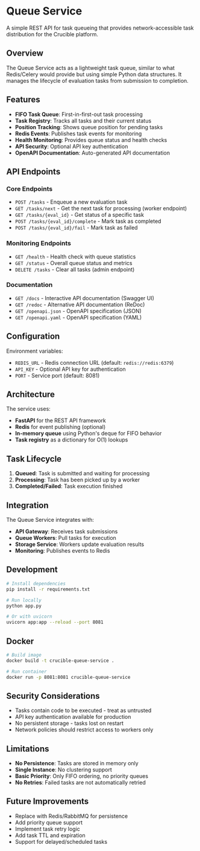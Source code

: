 # Queue Service

A simple REST API for task queueing that provides network-accessible task distribution for the Crucible platform.

## Overview

The Queue Service acts as a lightweight task queue, similar to what Redis/Celery would provide but using simple Python data structures. It manages the lifecycle of evaluation tasks from submission to completion.

## Features

- **FIFO Task Queue**: First-in-first-out task processing
- **Task Registry**: Tracks all tasks and their current status
- **Position Tracking**: Shows queue position for pending tasks
- **Redis Events**: Publishes task events for monitoring
- **Health Monitoring**: Provides queue status and health checks
- **API Security**: Optional API key authentication
- **OpenAPI Documentation**: Auto-generated API documentation

## API Endpoints

### Core Endpoints
- `POST /tasks` - Enqueue a new evaluation task
- `GET /tasks/next` - Get the next task for processing (worker endpoint)
- `GET /tasks/{eval_id}` - Get status of a specific task
- `POST /tasks/{eval_id}/complete` - Mark task as completed
- `POST /tasks/{eval_id}/fail` - Mark task as failed

### Monitoring Endpoints
- `GET /health` - Health check with queue statistics
- `GET /status` - Overall queue status and metrics
- `DELETE /tasks` - Clear all tasks (admin endpoint)

### Documentation
- `GET /docs` - Interactive API documentation (Swagger UI)
- `GET /redoc` - Alternative API documentation (ReDoc)
- `GET /openapi.json` - OpenAPI specification (JSON)
- `GET /openapi.yaml` - OpenAPI specification (YAML)

## Configuration

Environment variables:
- `REDIS_URL` - Redis connection URL (default: `redis://redis:6379`)
- `API_KEY` - Optional API key for authentication
- `PORT` - Service port (default: 8081)

## Architecture

The service uses:
- **FastAPI** for the REST API framework
- **Redis** for event publishing (optional)
- **In-memory queue** using Python's deque for FIFO behavior
- **Task registry** as a dictionary for O(1) lookups

## Task Lifecycle

1. **Queued**: Task is submitted and waiting for processing
2. **Processing**: Task has been picked up by a worker
3. **Completed/Failed**: Task execution finished

## Integration

The Queue Service integrates with:
- **API Gateway**: Receives task submissions
- **Queue Workers**: Pull tasks for execution
- **Storage Service**: Workers update evaluation results
- **Monitoring**: Publishes events to Redis

## Development

```bash
# Install dependencies
pip install -r requirements.txt

# Run locally
python app.py

# Or with uvicorn
uvicorn app:app --reload --port 8081
```

## Docker

```bash
# Build image
docker build -t crucible-queue-service .

# Run container
docker run -p 8081:8081 crucible-queue-service
```

## Security Considerations

- Tasks contain code to be executed - treat as untrusted
- API key authentication available for production
- No persistent storage - tasks lost on restart
- Network policies should restrict access to workers only

## Limitations

- **No Persistence**: Tasks are stored in memory only
- **Single Instance**: No clustering support
- **Basic Priority**: Only FIFO ordering, no priority queues
- **No Retries**: Failed tasks are not automatically retried

## Future Improvements

- Replace with Redis/RabbitMQ for persistence
- Add priority queue support
- Implement task retry logic
- Add task TTL and expiration
- Support for delayed/scheduled tasks